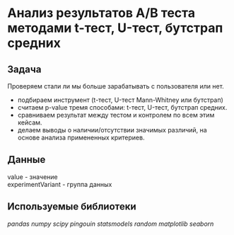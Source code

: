 # Анализ результатов A/B теста методами t-тест, U-тест, бутстрап средних

## Задача 

Проверяем стали ли мы больше зарабатывать с пользователя или нет.  
- подбираем инструмент (t-тест, U-тест Mann-Whitney или бутстрап)  
- считаем p-value тремя способами: t-тест, U-тест, бутстрап средних.  
- сравниваем результат между тестом и контролем по всем этим кейсам.  
- делаем выводы о наличии/отсутствии значимых различий, на основе анализа примененных критериев.

## Данные

  value - значение  
  experimentVariant - группа данных

## Используемые библиотеки

*pandas numpy scipy pingouin statsmodels random matplotlib seaborn* 
